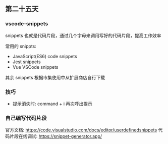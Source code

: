 ## 第二十五天

### vscode-snippets

snippets 也就是代码片段，通过几个字母来调用写好的代码片段，提高工作效率

常用的 snippts:

- JavaScript(ES6) code snippets
- Jest snippets
- Vue VSCode snippets

其余 snippets 根据市集使用中从扩展商店自行下载

### 技巧

- 提示消失时: command + i 再次呼出提示

### 自己编写代码片段

官方文档: https://code.visualstudio.com/docs/editor/userdefinedsnippets
代码片段在线调试: https://snippet-generator.app/
